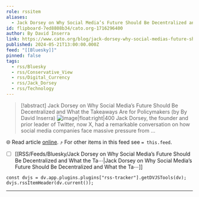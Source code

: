 ```yaml
---
role: rssitem
aliases:
  - Jack Dorsey on Why Social Media’s Future Should Be Decentralized and What the Takeaways Are for Policymakers
id: flipboard-7ed8808b34/cato.org-1716296400
author: By David Inserra
link: https://www.cato.org/blog/jack-dorsey-why-social-medias-future-should-be-decentralized-what-takeaways-are-policymakers
published: 2024-05-21T13:00:00.000Z
feed: "[[Bluesky]]"
pinned: false
tags:
  - rss/Bluesky
  - rss/Conservative_View
  - rss/Digital_Currency
  - rss/Jack_Dorsey
  - rss/Technology
---
```


> [!abstract] Jack Dorsey on Why Social Media’s Future Should Be Decentralized and What the Takeaways Are for Policymakers (by By David Inserra)
> ![image|float:right|400](https://ic-cdn.flipboard.com/cato.org/32c743e2bb2db6293443955896aa012b6ecf7aec/_xlarge.jpeg) Jack Dorsey, the founder and prior leader of Twitter, now X, had a remarkable conversation on how social media companies face massive pressure from …

🌐 Read article [online](https://www.cato.org/blog/jack-dorsey-why-social-medias-future-should-be-decentralized-what-takeaways-are-policymakers). ⤴ For other items in this feed see `= this.feed`.

- [ ] [[RSS/Feeds/Bluesky/Jack Dorsey on Why Social Media’s Future Should Be Decentralized and What the Ta⋯|Jack Dorsey on Why Social Media’s Future Should Be Decentralized and What the Ta⋯]]

~~~dataviewjs
const dvjs = dv.app.plugins.plugins["rss-tracker"].getDVJSTools(dv);
dvjs.rssItemHeader(dv.current());
~~~

- - -

